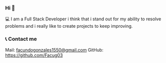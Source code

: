 ### Hi 👋

💻 I am a Full Stack Developer i think that i stand out for my ability to resolve problems and i really like to create projects to keep improving. 

### 📞 Contact me
Mail: facundogonzales1550@gmail.com
GitHub: https://github.com/Facug03
